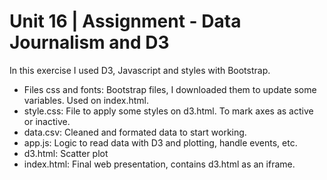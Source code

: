 # Unit 16 | Assignment - Data Journalism and D3

In this exercise I used D3, Javascript and styles with Bootstrap.

- Files css and fonts: Bootstrap files, I downloaded them to update some variables. Used on index.html.
- style.css: File to apply some styles on d3.html. To mark axes as active or inactive.
- data.csv: Cleaned and formated data to start working. 
- app.js: Logic to read data with D3 and plotting, handle events, etc.
- d3.html: Scatter plot
- index.html: Final web presentation, contains d3.html as an iframe.
